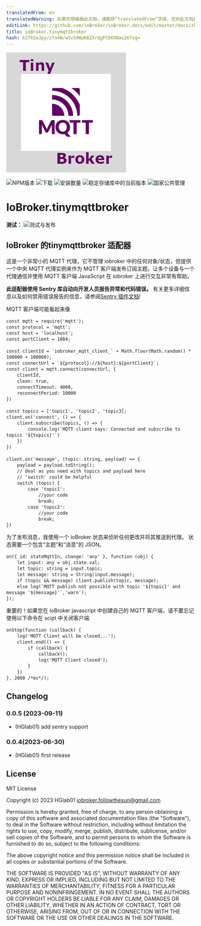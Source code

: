 ```yaml
---
translatedFrom: en
translatedWarning: 如果您想编辑此文档，请删除“translatedFrom”字段，否则此文档将再次自动翻译
editLink: https://github.com/ioBroker/ioBroker.docs/edit/master/docs/zh-cn/adapterref/iobroker.tinymqttbroker/README.md
title: ioBroker.tinymqttbroker
hash: k2fkSaJpy/zfa4W/w1v59WpKBZXrQgFC6KXNau26fog=
---
```

![标识](../../../en/adapterref/iobroker.tinymqttbroker/admin/tinymqttbroker.png)

![NPM版本](https://img.shields.io/npm/v/iobroker.tinymqttbroker.svg)
![下载](https://img.shields.io/npm/dm/iobroker.tinymqttbroker.svg)
![安装数量](https://iobroker.live/badges/tinymqttbroker-installed.svg)
![稳定存储库中的当前版本](https://iobroker.live/badges/tinymqttbroker-stable.svg)
![国家公共管理](https://nodei.co/npm/iobroker.tinymqttbroker.png?downloads=true)

# IoBroker.tinymqttbroker
**测试：** ![测试与发布](https://github.com/HGlab01/ioBroker.tinymqttbroker/workflows/Test%20and%20Release/badge.svg)

## IoBroker 的tinymqttbroker 适配器
这是一个非常小的 MQTT 代理，它不管理 iobroker 中的任何对象/状态，但提供一个中央 MQTT 代理实例来作为 MQTT 客户端发布订阅主题。让多个设备与一个代理通信并使用 MQTT 客户端 JavaScript 在 iobroker 上进行交互非常有帮助。

**此适配器使用 Sentry 库自动向开发人员报告异常和代码错误。** 有关更多详细信息以及如何禁用错误报告的信息，请参阅[Sentry 插件文档](https://github.com/ioBroker/plugin-sentry#plugin-sentry)!

MQTT 客户端可能看起来像

```
const mqtt = require('mqtt');
const protocol = 'mqtt';
const host = 'localhost';
const portClient = 1884;

const clientId = `iobroker_mqtt_client_` + Math.floor(Math.random() * 100000 + 100000);
const connectUrl = `${protocol}://${host}:${portClient}`;
const client = mqtt.connect(connectUrl, {
    clientId,
    clean: true,
    connectTimeout: 4000,
    reconnectPeriod: 10000
})

const topics = ['topic1', 'topic2', 'topic3];
client.on('connect', () => {
    client.subscribe(topics, () => {
        console.log(`MQTT client says: Connected and subscribe to topics '${topics}'`)
    })
})

client.on('message', (topic: string, payload) => {
    payload = payload.toString();
    // deal as you need with topics and payload here
    // 'switch' could be helpful
    switch (topic) {
        case 'topic1':
            //your code
            break;
        case 'topic2':
            //your code
            break;
})
```

为了发布消息，我使用一个 ioBroker 状态来侦听任何更改并将其推送到代理。
状态需要一个包含“主题”和“消息”的 JSON。

```
on({ id: stateMqttIn, change: 'any' }, function (obj) {
    let input: any = obj.state.val;
    let topic: string = input.topic;
    let message: string = String(input.message);
    if (topic && message) client.publish(topic, message);
    else log(`MQTT publish not possible with topic '${topic}' and message '${message}'`,'warn');
});
```

重要的！如果您在 ioBroker javascript 中创建自己的 MQTT 客户端，请不要忘记使用以下命令在 scipt 中关闭客户端

```
onStop(function (callback) {
    log('MQTT Client will be closed...');
    client.end(() => {
        if (callback) {
            callback();
            log('MQTT Client closed');
        }
    })
}, 2000 /*ms*/);
```

## Changelog
<!--
	Placeholder for the next version (at the beginning of the line):
	### **WORK IN PROGRESS**
-->
### 0.0.5 (2023-09-11)
* (HGlab01) add sentry support

### 0.0.4(2023-06-30)
* (HGlab01) first release

## License
MIT License

Copyright (c) 2023 HGlab01 <iobroker.followthesun@gmail.com>

Permission is hereby granted, free of charge, to any person obtaining a copy
of this software and associated documentation files (the "Software"), to deal
in the Software without restriction, including without limitation the rights
to use, copy, modify, merge, publish, distribute, sublicense, and/or sell
copies of the Software, and to permit persons to whom the Software is
furnished to do so, subject to the following conditions:

The above copyright notice and this permission notice shall be included in all
copies or substantial portions of the Software.

THE SOFTWARE IS PROVIDED "AS IS", WITHOUT WARRANTY OF ANY KIND, EXPRESS OR
IMPLIED, INCLUDING BUT NOT LIMITED TO THE WARRANTIES OF MERCHANTABILITY,
FITNESS FOR A PARTICULAR PURPOSE AND NONINFRINGEMENT. IN NO EVENT SHALL THE
AUTHORS OR COPYRIGHT HOLDERS BE LIABLE FOR ANY CLAIM, DAMAGES OR OTHER
LIABILITY, WHETHER IN AN ACTION OF CONTRACT, TORT OR OTHERWISE, ARISING FROM,
OUT OF OR IN CONNECTION WITH THE SOFTWARE OR THE USE OR OTHER DEALINGS IN THE
SOFTWARE.